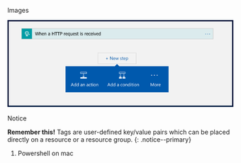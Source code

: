 Images

<img style="border:3px solid #021a40" src="/files/onedriveblog1.png">


Notice

**Remember this!** Tags are user-defined key/value pairs which can be placed directly on a resource or a resource group.
{: .notice--primary}

1) Powershell on mac
